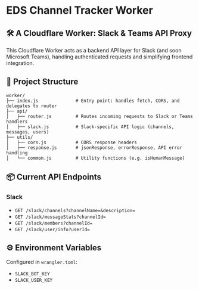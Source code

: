 
# EDS Channel Tracker Worker 



## 🛠 A Cloudflare Worker: Slack & Teams API Proxy

This Cloudflare Worker acts as a backend API layer for Slack (and soon Microsoft Teams), handling authenticated requests and simplifying frontend integration.



## 📁 Project Structure

```text
worker/
├── index.js              # Entry point: handles fetch, CORS, and delegates to router
├── api/
│   ├── router.js         # Routes incoming requests to Slack or Teams handlers
│   ├── slack.js          # Slack-specific API logic (channels, messages, users)
├── utils/
│   ├── cors.js           # CORS response headers
│   ├── response.js       # jsonResponse, errorResponse, API error handling
│   └── common.js         # Utility functions (e.g. isHumanMessage)
```


## 📦 Current API Endpoints

### Slack

- `GET /slack/channels?channelName=&description=`
- `GET /slack/messageStats?channelId=`
- `GET /slack/members?channelId=`
- `GET /slack/user/info?userId=`


## ⚙️ Environment Variables

Configured in `wrangler.toml`:

- `SLACK_BOT_KEY`
- `SLACK_USER_KEY`
